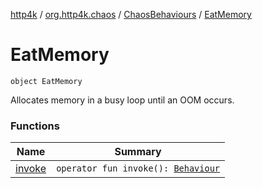 [http4k](../../../index.md) / [org.http4k.chaos](../../index.md) / [ChaosBehaviours](../index.md) / [EatMemory](./index.md)

# EatMemory

`object EatMemory`

Allocates memory in a busy loop until an OOM occurs.

### Functions

| Name | Summary |
|---|---|
| [invoke](invoke.md) | `operator fun invoke(): `[`Behaviour`](../../-behaviour.md) |
